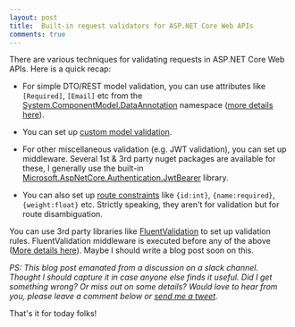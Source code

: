 ```yaml
---
layout: post
title:  Built-in request validators for ASP.NET Core Web APIs
comments: true
---
```

There are various techniques for validating requests in ASP.NET Core Web APIs. Here is a quick recap: 

  * For simple DTO/REST model validation, you can use attributes like `[Required]`, `[Email]` etc from the [System.ComponentModel.DataAnnotation](https://docs.microsoft.com/en-us/dotnet/api/system.componentmodel.dataannotations?view=netcore-2.2) namespace ([more details here](https://docs.microsoft.com/en-us/aspnet/core/mvc/models/validation?view=aspnetcore-2.2#validation-attributes)).

  * You can set up [custom model validation](https://docs.microsoft.com/en-us/aspnet/core/mvc/models/validation?view=aspnetcore-2.2#custom-validation).

  * For other miscellaneous validation (e.g. JWT validation), you can set up middleware. Several 1st & 3rd party nuget packages are available for these, I generally use the built-in [Microsoft.AspNetCore.Authentication.JwtBearer](https://github.com/aspnet/AspNetCore/tree/master/src/Security/src/Microsoft.AspNetCore.Authentication.JwtBearer) library.

  * You can also set up [route constraints](https://docs.microsoft.com/en-us/aspnet/core/fundamentals/routing?view=aspnetcore-2.2#route-constraint-reference) like `{id:int}`, `{name:required}`, `{weight:float}` etc. Strictly speaking, they aren't for validation but for route disambiguation.

You can use 3rd party libraries like [FluentValidation](https://fluentvalidation.net/) to set up validation rules. FluentValidation middleware is executed before any of the above ([More details here](https://fluentvalidation.net/aspnet#asp-net-core)). Maybe I should write a blog post soon on this. 

_PS: This blog post emanated from a discussion on a slack channel. Thought I should capture it in case anyone else finds it useful. Did I get something wrong? Or miss out on some details? Would love to hear from you, please leave a comment below or [send me a tweet]({{site.author.twitter}})._

That's it for today folks!
